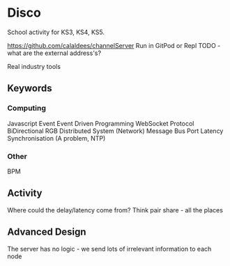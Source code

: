 Disco
=====

School activity for KS3, KS4, KS5.

https://github.com/calaldees/channelServer
Run in GitPod or Repl
TODO - what are the external address's?


Real industry tools


Keywords
--------

### Computing
Javascript
Event
Event Driven Programming
WebSocket
Protocol
BiDirectional
RGB
Distributed System
(Network) Message Bus
Port
Latency
Synchronisation (A problem, NTP)

### Other
BPM


Activity
--------

Where could the delay/latency come from?
Think pair share - all the places

Advanced Design
---------------

The server has no logic - we send lots of irrelevant information to each node